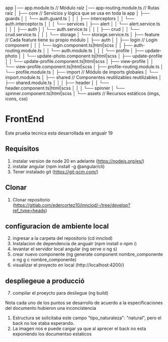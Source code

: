 app
│── app.module.ts                 // Módulo raíz
│── app-routing.module.ts         // Rutas raíz
│
├── core                          // Servicios y lógica que se usa en toda la app
│   ├── guards
│   │   └── auth.guard.ts
│   │
│   ├── interceptors
│   │   └── auth.interceptor.ts
│   │
│   └── services
│       ├── alert
│       │   └── alert.service.ts
│       │
│       ├── auth
│       │   └── auth.service.ts
│       │
│       ├── crud
│       │   └── crud.service.ts
│       │
│       └── storage
│           └── storage.service.ts
│
├── feature                       // Cada feature tiene su propio módulo
│   ├── auth
│   │   ├── login                 // Login component
│   │   │   └── login.component.ts|html|scss
│   │   ├── auth-routing.module.ts
│   │   └── auth.module.ts
│   │
│   └── profile
│       ├── update-photo
│       │   └── update-photo.component.ts|html|scss
│       ├── update-profile
│       │   └── update-profile.component.ts|html|scss
│       ├── view-profile
│       │   └── view-profile.component.ts|html|scss
│       ├── profile-routing.module.ts
│       └── profile.module.ts
│
├── import                        // Módulo de imports globales
│   └── import.module.ts
│
├── shared                        // Componentes reutilizables reutilizables
│   ├── shared.module.ts
│   │
│   ├── header
│   │   └── header.component.ts|html|scss
│   │
│   └── spinner
│       └── spinner.component.ts|html|scss
│
└── assets                        // Recursos estáticos (imgs, icons, css)




# FrontEnd
Este prueba tecnica esta desarrollada en angualr 19

## Requisitos

1. instalar version de node 20 en adelante (https://nodejs.org/es/)
2. instalar angular (npm install -g @angular/cli)
3. Tener instalado git (https://git-scm.com/)

## Clonar 
1. Clonar repositorio (https://gitlab.com/edercortez10/innclod/-/tree/develop?ref_type=heads)

## configuracion de ambiente local

2. ingresar a la carpeta del repositorio  (cd innclod)
3. Instalacion de dependencia de angualr (npm install o npm i)
4. levantar el servidor local angular (ng serve o ng s)
5. crear nuevo componente (ng generate component nombre_componente o ng g c nombre_componente)
6. visualizar el proyecto en local (http://localhost:4200/)

## despliegeue a producció

7. compilar el proeycto para desliegue (ng build)


Nota cada uno de los puntos se desarrollo de acuerdo a la especificaciones del documento hubieron una inconcistencia 

1. Estructura se solicitaba este campo "tipo_naturaleza": "natural", pero el back no loe staba esperando.
2. La imagen nos e puede cargar ya que al aprecer el back no esta exponiendo los documentso estaticos
